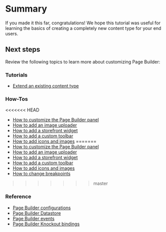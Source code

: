 # Summary

If you made it this far, congratulations! We hope this tutorial was useful for learning the basics of creating a completely new content type for your end users.

## Next steps
Review the following topics to learn more about customizing Page Builder:

### Tutorials

-  [Extend an existing content type](../extend-existing-content-type/overview.md)

### How-Tos

<<<<<<< HEAD
-  [How to customize the Page Builder panel](../customize/how-to-customize-panel.md)
-  [How to add an image uploader](../how-to/how-to-add-image-uploader.md)
-  [How to add a storefront widget](../how-to/how-to-add-storefront-widget.md)
-  [How to add a custom toolbar](../customize/how-to-add-custom-toolbar.md)
-  [How to add icons and images](../customize/how-to-add-icons-images.md)
=======
-  [How to customize the Page Builder panel](../how-to/how-to-customize-panel.md)
-  [How to add an image uploader](../how-to/how-to-add-image-uploader.md)
-  [How to add a storefront widget](../how-to/how-to-add-storefront-widget.md)
-  [How to add a custom toolbar](../how-to/how-to-add-custom-toolbar.md)
-  [How to add icons and images](../how-to/how-to-add-icons-images.md)
-  [How to change breakpoints](../how-to/how-to-change-breakpoints.md)
>>>>>>> master

### Reference

-  [Page Builder configurations](../reference/configurations.md)
-  [Page Builder Datastore](../reference/data-store.md)
-  [Page Builder events](../reference/events.md)
-  [Page Builder Knockout bindings](../reference/knockout-bindings.md)
